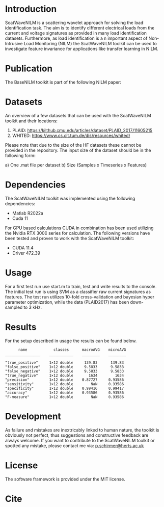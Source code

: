 # Introduction
ScatWaveNILM is a scattering wavelet approach for solving the load identification task. The aim is to identify different electrical loads from the current and voltage signatures as provided in many load identification datasets. Furthermore, as load identification is a n important aspect of Non-Intrusive Load Monitoring (NILM) the ScatWaveNILM toolkit can be used to investigate feature invariance for applications like transfer learning in NILM.

# Publication
The BaseNILM toolkit is part of the following NILM paper:

# Datasets
An overview of a few datasets that can be used with the ScatWaveNILM toolkit and their locations:

1) PLAID:  https://kilthub.cmu.edu/articles/dataset/PLAID_2017/11605215
2) WHITED: https://www.cs.cit.tum.de/dis/resources/whited/

Please note that due to the size of the HF datasets these cannot be provided in the repository. The input size of the dataset should be in the following form: 

a) One .mat file per dataset
b) Size (Samples x Timeseries x Features)

# Dependencies
The ScatWaveNILM toolkit was implemented using the following dependencies:
- Matlab R2022a
- Cuda 11

For GPU based calculations CUDA in combination has been used utilizing the Nvidia RTX 3000 series for calculation. The following versions have been tested and proven to work with the ScatWaveNILM toolkit:
- CUDA 11.4
- Driver 472.39

# Usage
For a first test run use start.m to train, test and write results to the console. The initial test run is using SVM as a classifier raw current signatures as features. The test run utilizes 10-fold cross-validation and bayesian hyper parameter optimization, while the data (PLAID2017) has been down-sampled to 3 kHz.

# Results
For the setup described in usage the results can be found below. 

          name            classes      macroAVG    microAVG
    ________________    ___________    ________    ________

    "true_positive"     1×12 double     139.83      139.83 
    "false_positive"    1×12 double     9.5833      9.5833 
    "false_negative"    1×12 double     9.5833      9.5833 
    "true_negative"     1×12 double       1634        1634 
    "precision"         1×12 double    0.87727     0.93586 
    "sensitivity"       1×12 double        NaN     0.93586 
    "specificity"       1×12 double    0.99416     0.99417 
    "accuracy"          1×12 double    0.93586     0.93586 
    "F-measure"         1×12 double        NaN     0.93586 
    
# Development
As failure and mistakes are inextricably linked to human nature, the toolkit is obviously not perfect, thus suggestions and constructive feedback are always welcome. If you want to contribute to the ScatWaveNILM toolkit or spotted any mistake, please contact me via: p.schirmer@herts.ac.uk

# License
The software framework is provided under the MIT license.

# Cite
